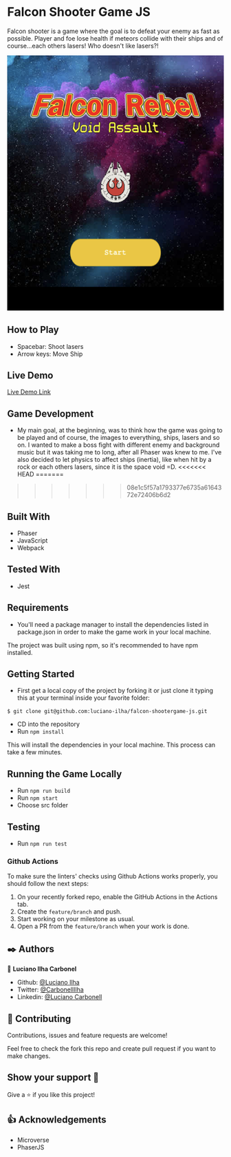 # Falcon Shooter Game JS

Falcon shooter is a game where the goal is to defeat your enemy as fast as possible. Player and foe lose health if meteors collide with their ships and of course...each others lasers! Who doesn't like lasers?!

![Screenshot](src/images/shootergamescshot.png)

## How to Play

- Spacebar: Shoot lasers
- Arrow keys: Move Ship

## Live Demo

[Live Demo Link]()

## Game Development

- My main goal, at the beginning, was to think how the game was going to be played and of course, the images to everything, ships, lasers and so on. I wanted to make a boss fight with different enemy and background music but it was taking me to long, after all Phaser was knew to me. I've also decided to let physics to affect ships (inertia), like when hit by a rock or each others lasers, since it is the space void =D.
<<<<<<< HEAD
=======

>>>>>>> 08e1c5f57a1793377e6735a6164372e72406b6d2

## Built With

- Phaser
- JavaScript
- Webpack

## Tested With

- Jest

## Requirements

- You'll need a package manager to install the dependencies listed in package.json in order to make the game work in your local machine.

The project was built using npm, so it's recommended to have npm installed.

## Getting Started

- First get a local copy of the project by forking it or just clone it typing this at your terminal inside your favorite folder:

```
$ git clone git@github.com:luciano-ilha/falcon-shootergame-js.git
```

- CD into the repository
- Run `npm install`

This will install the dependencies in your local machine. This process can take a few minutes.

## Running the Game Locally

- Run `npm run build`
- Run `npm start`
- Choose src folder

## Testing

- Run `npm run test`

### Github Actions

To make sure the linters' checks using Github Actions works properly, you should follow the next steps:

1. On your recently forked repo, enable the GitHub Actions in the Actions tab.
2. Create the `feature/branch` and push.
3. Start working on your milestone as usual.
4. Open a PR from the `feature/branch` when your work is done.

## ✒️ Authors <a name = "author"></a>

👤 **Luciano Ilha Carbonel**

- Github: [@Luciano Ilha](https://github.com/luciano-ilha)
- Twitter: [@CarbonellIlha](https://twitter.com/CarbonellIlha)
- Linkedin: [@Luciano Carbonell](https://www.linkedin.com/in/luciano-carbonell/)

## 🤝 Contributing

Contributions, issues and feature requests are welcome!

Feel free to check the fork this repo and create pull request if you want to make changes.

## Show your support :muscle:

Give a ⭐️ if you like this project!

## :thumbsup: Acknowledgements

- Microverse
- PhaserJS
